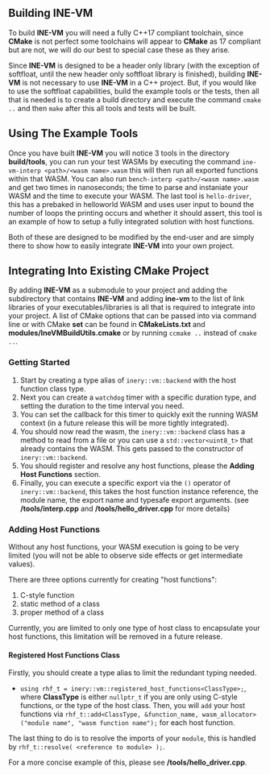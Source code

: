 ## Building INE-VM
To build __INE-VM__ you will need a fully C++17 compliant toolchain, since **CMake** is not perfect some toolchains will appear to **CMake** as 17 compliant but are not, we will do
our best to special case these as they arise.

Since __INE-VM__ is designed to be a header only library (with the exception of softfloat, until the new header only softfloat library is finished), building __INE-VM__ is not necessary
to use __INE-VM__ in a C++ project. But, if you would like to use the softfloat capabilities, build the example tools or the tests, then all that is needed is to create a build directory
and execute the command `cmake ..` and then `make` after this all tools and tests will be built.

## Using The Example Tools
Once you have built __INE-VM__ you will notice 3 tools in the directory **build/tools**, you can run your test WASMs by executing the command `ine-vm-interp <path>/<wasm name>.wasm` this
will then run all exported functions within that WASM.  You can also run `bench-interp <path>/<wasm name>.wasm` and get two times in nanoseconds; the time to parse and instaniate your WASM
and the time to execute your WASM.  The last tool is `hello-driver`, this has a prebaked in helloworld WASM and uses user input to bound the number of loops the printing occurs and whether
it should assert, this tool is an example of how to setup a fully integrated solution with host functions.

Both of these are designed to be modified by the end-user and are simply there to show how to easily integrate __INE-VM__ into your own project.

## Integrating Into Existing CMake Project
By adding __INE-VM__ as a submodule to your project and adding the subdirectory that contains __INE-VM__ and adding **ine-vm** to the list of link libraries of your executables/libraries
is all that is required to integrate into your project.  A list of CMake options that can be passed into via command line or with CMake **set** can be found in **CMakeLists.txt** and
**modules/IneVMBuildUtils.cmake** or by running `ccmake ..` instead of `cmake ..`.

### Getting Started
 1) Start by creating a type alias of `inery::vm::backend` with the host function class type.
 2) Next you can create a `watchdog` timer with a specific duration type, and setting the duration to the time interval you need.  
 3) You can set the callback for this timer to quickly exit the running WASM context (in a future release this will be more tightly integrated).  
 4) You should now read the wasm, the `inery::vm::backend` class has a method to read from a file or you can use a `std::vector<uint8_t>` that already contains the WASM.  This gets passed to the constructor of `inery::vm::backend`.
 5) You should register and resolve any host functions, please the **Adding Host Functions** section.
 5) Finally, you can execute a specific export via the `()` operator of `inery::vm::backend`, this takes the host function instance reference, the module name, the export name and typesafe export arguments. (see **/tools/interp.cpp** and **/tools/hello_driver.cpp** for more details)

### Adding Host Functions
Without any host functions, your WASM execution is going to be very limited (you will not be able to observe side effects or get intermediate values).  

There are three options currently for creating "host functions":
   1) C-style function
   2) static method of a class
   3) proper method of a class

Currently, you are limited to only one type of host class to encapsulate your host functions, this limitation will be removed in a future release.

#### Registered Host Functions Class
Firstly, you should create a type alias to limit the redundant typing needed.
   - `using rhf_t = inery::vm::registered_host_functions<ClassType>;`, where **ClassType** is either `nullptr_t` if you are only using C-style functions, or the type of the host class.
Then, you will `add` your host functions via `rhf_t::add<ClassType, &function_name, wasm_allocator>("module name", "wasm function name");` for each host function.

The last thing to do is to resolve the imports of your `module`, this is handled by `rhf_t::resolve( <reference to module> );`.

For a more concise example of this, please see **/tools/hello_driver.cpp**.

